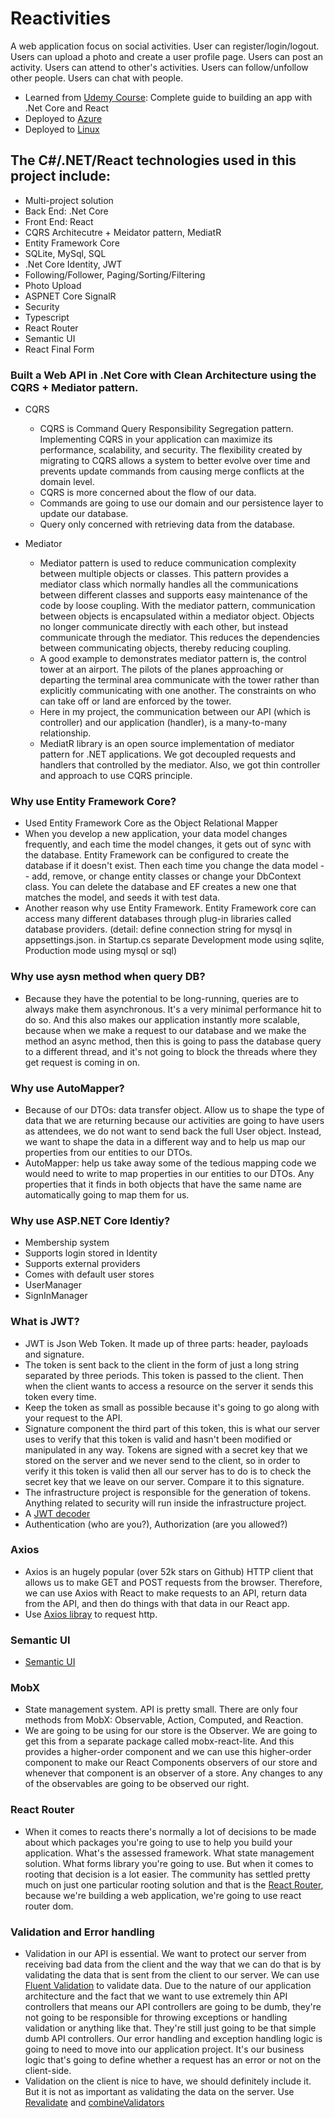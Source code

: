 # Reactivities
A web application focus on social activities. User can register/login/logout. Users can upload a photo and create a user profile page. Users can post an activity. Users can attend to other's activities. Users can follow/unfollow other people. Users can chat with people.
- Learned from [Udemy Course](https://www.udemy.com/course/complete-guide-to-building-an-app-with-net-core-and-react/): Complete guide to building an app with .Net Core and React
- Deployed to [Azure](https://reactivitiesplus.azurewebsites.net/)
- Deployed to [Linux](http://167.71.116.142/)

## The C#/.NET/React technologies used in this project include:
- Multi-project solution
- Back End: .Net Core
- Front End: React
- CQRS Architecutre + Meidator pattern, MediatR
- Entity Framework Core
- SQLite, MySql, SQL
- .Net Core Identity, JWT
- Following/Follower, Paging/Sorting/Filtering
- Photo Upload
- ASPNET Core SignalR
- Security
- Typescript
- React Router
- Semantic UI
- React Final Form


### Built a Web API in .Net Core with Clean Architecture using the CQRS + Mediator pattern.
- CQRS
  - CQRS is Command Query Responsibility Segregation pattern. Implementing CQRS in your application can maximize its performance, scalability, and security. The flexibility created by migrating to CQRS allows a system to better evolve over time and prevents update commands from causing merge conflicts at the domain level.
  - CQRS is more concerned about the flow of our data. 
  - Commands are going to use our domain and our persistence layer to update our database. 
  - Query only concerned with retrieving data from the database.

- Mediator
  - Mediator pattern is used to reduce communication complexity between multiple objects or classes. This pattern provides a mediator class which normally handles all the communications between different classes and supports easy maintenance of the code by loose coupling.  With the mediator pattern, communication between objects is encapsulated within a mediator object. Objects no longer communicate directly with each other, but instead communicate through the mediator. This reduces the dependencies between communicating objects, thereby reducing coupling.
  - A good example to demonstrates mediator pattern is, the control tower at an airport. The pilots of the planes approaching or departing the terminal area communicate with the tower rather than explicitly communicating with one another. The constraints on who can take off or land are enforced by the tower. 
  - Here in my project, the communication between our API (which is controller) and our application (handler), is a many-to-many relationship. 
  - MediatR library is an open source implementation of mediator pattern for .NET applications. We got decoupled requests and handlers that controlled by the mediator. Also, we got thin controller and approach to use CQRS principle.

### Why use Entity Framework Core?
- Used Entity Framework Core as the Object Relational Mapper
- When you develop a new application, your data model changes frequently, and each time the model changes, it gets out of sync with the database. Entity Framework can be configured to create the database if it doesn't exist. Then each time you change the data model -- add, remove, or change entity classes or change your DbContext class. You can delete the database and EF creates a new one that matches the model, and seeds it with test data. 
- Another reason why use Entity Framework. Entity Framework core can access many different databases through plug-in libraries called database providers. 
(detail: define connection string for mysql in appsettings.json. in Startup.cs separate Development mode using sqlite, Production mode using mysql or sql)

### Why use aysn method when query DB?
- Because they have the potential to be long-running, queries are to always make them asynchronous. It's a very minimal performance hit to do so. And this also makes our application instantly more scalable, because when we make a request to our database and we make the method an async method, then this is going to pass the database query to a different thread, and it's not going to block the threads where they get request is coming in on.

### Why use AutoMapper?
- Because of our DTOs: data transfer object.  Allow us to shape the type of data that we are returning because our activities are going to have users as attendees, we do not want to send back the full User object. Instead, we want to shape the data in a different way and to help us map our properties from our entities to our DTOs.
- AutoMapper: help us take away some of the tedious mapping code we would need to write to map properties in our entities to our DTOs. Any properties that it finds in both objects that have the same name are automatically going to map them for us.

### Why use ASP.NET Core Identiy?
- Membership system
- Supports login stored in Identity
- Supports external providers
- Comes with default user stores
- UserManager
- SignInManager

### What is JWT?
- JWT is Json Web Token. It made up of three parts: header, payloads and signature.
- The token is sent back to the client in the form of just a long string separated by three periods. This token is passed to the client. Then when the client wants to access a resource on the server it sends this token every time.
- Keep the token as small as possible because it's going to go along with your request to the API.
- Signature component the third part of this token, this is what our server uses to verify that this token is valid and hasn't been modified or manipulated in any way. Tokens are signed with a secret key that we stored on the server and we never send to the client, so in order to verify it this token is valid then all our server has to do is to check the secret key that we leave on our server. Compare it to this signature.
- The infrastructure project is responsible for the generation of tokens. Anything related to security will run inside the infrastructure project.
- A [JWT decoder](https://jwt.io/#debugger-io)
- Authentication (who are you?), Authorization (are you allowed?)

### Axios
- Axios is an hugely popular (over 52k stars on Github) HTTP client that allows us to make GET and POST requests from the browser. Therefore, we can use Axios with React to make requests to an API, return data from the API, and then do things with that data in our React app.
- Use [Axios libray](https://github.com/axios/axios) to request http.

### Semantic UI
- [Semantic UI](https://react.semantic-ui.com/)

### MobX
- State management system. API is pretty small. There are only four methods from MobX: Observable, Action, Computed, and Reaction.
- We are going to be using for our store is the Observer. We are going to get this from a separate package called mobx-react-lite. And this provides a higher-order component and we can use this higher-order component to make our React Components observers of our store and whenever that component is an observer of a store. Any changes to any of the observables are going to be observed our right.

### React Router
- When it comes to reacts there's normally a lot of decisions to be made about which packages you're going to use to help you build your application. What's the assessed framework. What state management solution. What forms library you're going to use. But when it comes to rooting that decision is a lot easier. The community has settled pretty much on just one particular rooting solution and that is the [React Router](https://reactrouter.com/web/api/BrowserRouter), because we're building a web application, we're going to use react router dom.

### Validation and Error handling
- Validation in our API is essential. We want to protect our server from receiving bad data from the client and the way that we can do that is by validating the data that is sent from the client to our server.
We can use [Fluent Validation](https://fluentvalidation.net/) to validate data.
Due to the nature of our application architecture and the fact that we want to use extremely thin API controllers that means our API controllers are going to be dumb, they're not going to be responsible for throwing exceptions or handling validation or anything like that. They're still just going to be that simple dumb API controllers. Our error handling and exception handling logic is going to need to move into our application project. It's our business logic that's going to define whether a request has an error or not on the client-side.
- Validation on the client is nice to have, we should definitely include it. But it is not as important as validating the data on the server. Use [Revalidate](https://github.com/jfairbank/revalidate) and [combineValidators](http://revalidate.jeremyfairbank.com/usage/combineValidators.html)
